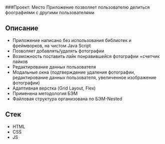 ###Проект: Место
Приложение позволяет пользователю делиться фоографиями с другими пользователями

## Описание
- Приложение написано без использования библиотек и фреймворков, на чистом Java Script
- Позволяет добавлять/удалять фотографии
- Возможность поставить лайк понравившейся фотографии +счетчик лайков
- Редактирование данных пользователя
- Модальные окна (подтверждение удаления фотографии, редактирование данных пользователя, увеличенное изображение фотографии)
- Адаптивная верстка (Grid Layout, Flex)
- Применена методология БЭМ
- Файловая структура организована по БЭМ-Nested

## Стек
- HTML
- CSS
- JS
